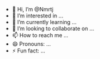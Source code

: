 - 👋 Hi, I’m @Nmrtj
- 👀 I’m interested in ...
- 🌱 I’m currently learning ...
- 💞️ I’m looking to collaborate on ...
- 📫 How to reach me ...
- 😄 Pronouns: ...
- ⚡ Fun fact: ...

<!---
Nmrtj/Nmrtj is a ✨ special ✨ repository because its `README.md` (this file) appears on your GitHub profile.
You can click the Preview link to take a look at your changes.
--->
